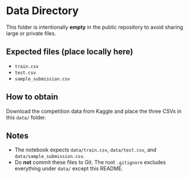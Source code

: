 # Data Directory

This folder is intentionally **empty** in the public repository to avoid sharing large or private files.

## Expected files (place locally here)
- `train.csv`
- `test.csv`
- `sample_submission.csv`

## How to obtain
Download the competition data from Kaggle and place the three CSVs in this `data/` folder.

## Notes
- The notebook expects `data/train.csv`, `data/test.csv`, and `data/sample_submission.csv`.
- Do **not** commit these files to Git. The root `.gitignore` excludes everything under `data/` except this README.
